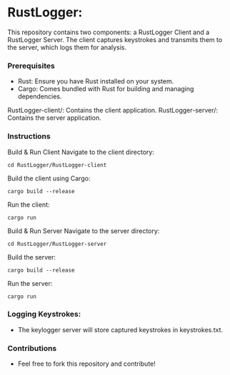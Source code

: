 # RustLogger: <br/>
 This repository contains two components: a RustLogger Client and a RustLogger Server. The client captures keystrokes and transmits them to the server, which logs them for analysis.

### Prerequisites
- Rust: Ensure you have Rust installed on your system.
- Cargo: Comes bundled with Rust for building and managing dependencies.

RustLogger-client/: Contains the client application.
RustLogger-server/: Contains the server application.

### Instructions <br/>
Build & Run Client
Navigate to the client directory:
```
cd RustLogger/RustLogger-client
```
Build the client using Cargo:
```
cargo build --release
```
Run the client:
```
cargo run
```
Build & Run Server
Navigate to the server directory:
```
cd RustLogger/RustLogger-server
```
Build the server:
```
cargo build --release
```
Run the server:
```
cargo run
```
### Logging Keystrokes:
- The keylogger server will store captured keystrokes in keystrokes.txt.

### Contributions
- Feel free to fork this repository and contribute!
